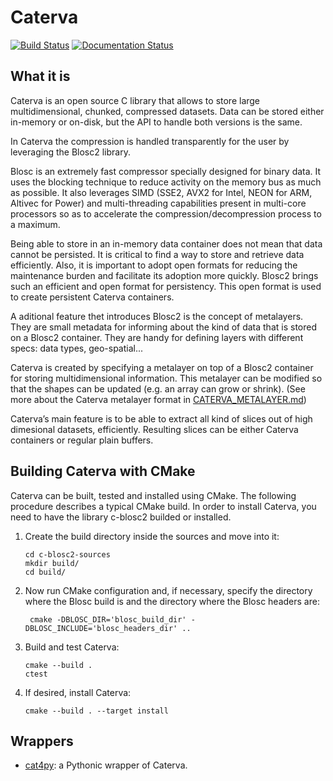 # Caterva

[![Build Status](https://dev.azure.com/blosc/caterva/_apis/build/status/caterva?branchName=master)](https://dev.azure.com/blosc/caterva/_build/latest?definitionId=3&branchName=master)
[![Documentation Status](https://readthedocs.org/projects/caterva/badge/?version=latest)](https://caterva.readthedocs.io/en/latest/?badge=latest)


## What it is

Caterva is an open source C library that allows to store large multidimensional, chunked,
compressed datasets. Data can be stored either in-memory or on-disk, but the API to handle both
versions is the same. 

In Caterva the compression is handled transparently for the user by leveraging the Blosc2 library.

Blosc is an extremely fast compressor specially designed for binary data. It uses the blocking
technique to reduce activity on the memory bus as much as possible. It also leverages SIMD
(SSE2, AVX2 for Intel, NEON for ARM, Altivec for Power) and multi-threading capabilities
present in multi-core processors so as to accelerate the compression/decompression process
to a maximum.

Being able to store in an in-memory data container does not mean that data cannot be persisted.
It is critical to find a way to store and retrieve data efficiently. Also, it is important to
adopt open formats for reducing the maintenance burden and facilitate its adoption more quickly.
Blosc2 brings such an efficient and open format for persistency. This open format is used to create
persistent Caterva containers.

A aditional feature thet introduces Blosc2 is the concept of metalayers. They are small metadata
for informing about the kind of data that is stored on a Blosc2 container. They are handy for
defining layers with different specs: data types, geo-spatial... 

Caterva is created by specifying a metalayer on top of a Blosc2 container for storing
multidimensional information. This metalayer can be modified so that the shapes can be updated
(e.g. an array can grow or shrink). (See more about the Caterva metalayer format in
[CATERVA_METALAYER.md](CATERVA_METALAYER.md))

Caterva’s main feature is to be able to extract all kind of slices out of high dimesional
datasets, efficiently. Resulting slices can be either Caterva containers or regular plain buffers.


## Building Caterva with CMake

Caterva can be built, tested and installed using CMake. The following procedure describes a
typical CMake build. In order to install Caterva, you need to have the library c-blosc2 builded
 or installed.

1. Create the build directory inside the sources and move into it:
  
    ```
    cd c-blosc2-sources
    mkdir build/
    cd build/
    ```

2. Now run CMake configuration and, if necessary, specify the directory where the Blosc build is
and the directory where the Blosc headers are:
   ```
    cmake -DBLOSC_DIR='blosc_build_dir' -DBLOSC_INCLUDE='blosc_headers_dir' ..
    ```
 
3. Build and test Caterva:

    ```
    cmake --build .
   ctest
   ```
   
4. If desired, install Caterva:
    ```
    cmake --build . --target install
    ```
   

## Wrappers

- [cat4py](https://github.com/Blosc/cat4py): a Pythonic wrapper of Caterva.
